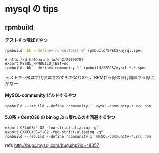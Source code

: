 # mysql の tips

## rpmbuild

#### テストすっ飛ばすやつ

```sh
rpmbuild -bb --define='runselftest 0' rpmbuild/SPECS/mysql.spec
```

```
# http://d.hatena.ne.jp/sh2/20090707
export MYSQL_RPMBUILD_TEST=no
rpmbuild -bb --define='community 1' rpmbuild/SPECS/mysql-*.*.spec
```

テストすっ飛ばす代償は言わずもがななので、RPM作る際の試行錯誤する際にかなー


#### MySQL-community ビルドするやつ

```
rpmbuild --rebuild --define 'community 1' MySQL-community-*.src.rpm
```

#### 5.0系 + CentOS6 の binlog ぶっ壊れるのを回避するやつ

```
export CFLAGS="-O2 -fno-strict-aliasing -g"
export CXXFLAGS="-O2 -fno-strict-aliasing -g"
rpmbuild --rebuild --define 'community 1' MySQL-community-*.src.rpm 
```

refs http://bugs.mysql.com/bug.php?id=48357

